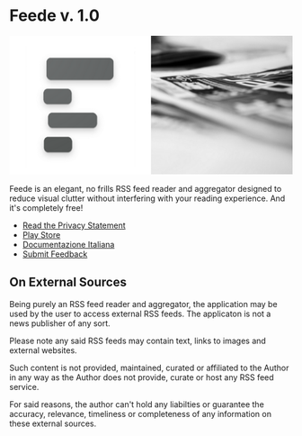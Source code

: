 # Feede v. 1.0

 <p align="center"><img alt="Logo" src="images/logo.png"></p>


Feede is an elegant, no frills RSS feed reader and aggregator designed to reduce visual clutter without interfering with your reading experience. And it's completely free!

* [Read the Privacy Statement](https://github.com/federicocandiago/feede_public/blob/main/PRIVACY_LEGAL.md)
* [Play Store](https://play.google.com/store/apps/details?id=com.federicocandiago.feede)
* [Documentazione Italiana](https://github.com/federicocandiago/feede_public/blob/main/README_IT.md)
* [Submit Feedback](https://github.com/federicocandiago/feede_public/issues)

## On External Sources

Being purely an RSS feed reader and aggregator, the application may be used by the user to access external RSS feeds. The applicaton is not a news publisher of any sort.

Please note any said RSS feeds may contain text, links to images and external websites.

Such content is not provided, maintained, curated or affiliated to the Author in any way as the Author does not provide, curate or host any RSS feed service. 

For said reasons, the author can't hold any liabilties or guarantee the accuracy, relevance, timeliness or completeness of any information on these external sources.
